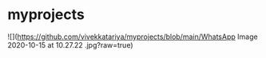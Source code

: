 # myprojects

![](https://github.com/vivekkatariya/myprojects/blob/main/WhatsApp Image 2020-10-15 at 10.27.22
.jpg?raw=true)
